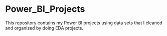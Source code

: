 # Power_BI_Projects
This repository contains my Power BI projects using data sets that I cleaned and organized by doing EDA projects.
